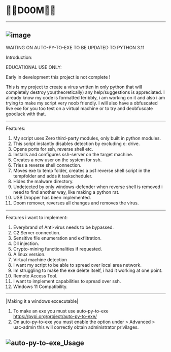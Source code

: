 # 💉🦠D00M🦠💉
------------------
![image](https://user-images.githubusercontent.com/111704953/196786416-e86867c4-e438-465e-9fce-a973faa51832.png)
------------------

WAITING ON AUTO-PY-TO-EXE TO BE UPDATED TO PYTHON 3.11

Introduction:

EDUCATIONAL USE ONLY:

Early in development this project is not complete !

This is my project to create a virus written in only python that will completely destroy you(theoretically) any help/suggestions is appreciated.
I already know my code is formatted teribbly, i am working on it and also i am trying to make my script very noob friendly. I will also have a obfuscated live exe for you too test on a virtual machine or to try and deobfuscate goodluck with that.

------------------
Features:
1) My script uses Zero third-party modules, only built in python modules.
2) This script instantly disables detection by excluding c: drive.
3) Opens ports for ssh, reverse shell etc.
4) Installs and configures ssh-server on the target machine.
5) Creates a new user on the system for ssh.
6) Tries a reverse shell connection.
7) Moves exe to temp folder, creates a ps1 reverse shell script in the tempfolder and adds it taskscheduler.
8) Hides the malware directory.
9) Undetected by only windows-defender when reverse shell is removed i need to find another way, like making a python rat.
10) USB Dropper has been implemented.
11) Doom remover, reverses all changes and removes the virus.
-----------------
Features i want to implement:
1) Everybrand of Anti-virus needs to be bypassed.
2) C2 Server connection.
3) Sensitive file enumeration and exfiltration.
4) Dll injection.
5) Crypto-mining functionalities if requested.
6) A linux version.
7) Virtual machine detection
8) I want my script to be able to spread over local area network.
9) Im struggling to make the exe delete itself, i had it working at one point.
10) Remote Access Tool.
11) I want to implement capabilities to spread over ssh. 
12) Windows 11 Compatibility.
-----------------
|Making it a windows excecutable|
1) To make an exe you must use auto-py-to-exe https://pypi.org/project/auto-py-to-exe/
2) On auto-py-to-exe you must enable the option under > Advanced > uac-admin this will correctly obtain administrator privilages.

![auto-py-to-exe_Usage](https://user-images.githubusercontent.com/111704953/194864233-b0e184c3-8814-4fe2-acdd-22132045a52f.png)
------------------
